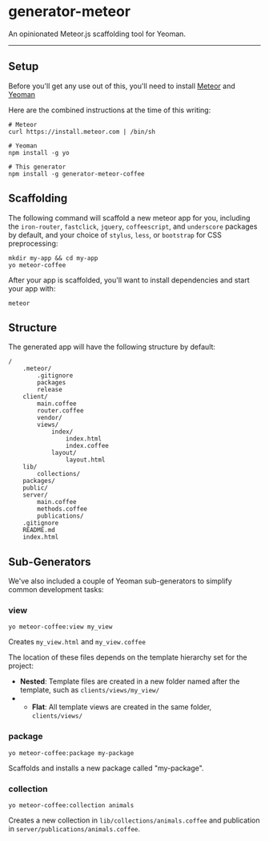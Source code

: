 # generator-meteor

An opinionated Meteor.js scaffolding tool for Yeoman.

----

## Setup

Before you'll get any use out of this, you'll need to install [Meteor](http://docs.meteor.com/#quickstart) and [Yeoman](http://yeoman.io/gettingstarted.html)

Here are the combined instructions at the time of this writing:

```
# Meteor
curl https://install.meteor.com | /bin/sh

# Yeoman
npm install -g yo

# This generator
npm install -g generator-meteor-coffee
```


## Scaffolding

The following command will scaffold a new meteor app for you, including the `iron-router`, `fastclick`, `jquery`, `coffeescript`, and `underscore` packages by default, and your choice of `stylus`, `less`, or `bootstrap` for CSS preprocessing:

```
mkdir my-app && cd my-app
yo meteor-coffee
```

After your app is scaffolded, you'll want to install dependencies and start your app with:

```
meteor
```

## Structure

The generated app will have the following structure by default:

```
/
    .meteor/
        .gitignore
        packages
        release
    client/
    	main.coffee
    	router.coffee
        vendor/
        views/
        	index/
        		index.html
        		index.coffee
        	layout/
        		layout.html
    lib/
        collections/
    packages/
    public/
    server/
        main.coffee
		methods.coffee
    	publications/
    .gitignore
	README.md
	index.html
```

## Sub-Generators

We've also included a couple of Yeoman sub-generators to simplify common development tasks:

### view

`yo meteor-coffee:view my_view`

Creates `my_view.html` and `my_view.coffee`

The location of these files depends on the template hierarchy set for the project:

- **Nested**: Template files are created in a new folder named after the template, such as `clients/views/my_view/`
- - **Flat**: All template views are created in the same folder, `clients/views/`

### package

`yo meteor-coffee:package my-package`

Scaffolds and installs a new package called "my-package".

### collection

`yo meteor-coffee:collection animals`

Creates a new collection in `lib/collections/animals.coffee` and publication in `server/publications/animals.coffee`.

